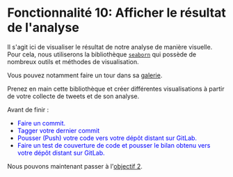 # Fonctionnalité 10: Afficher le résultat de l'analyse


Il s'agit ici de visualiser le résultat de notre analyse de manière visuelle. Pour cela, nous utiliserons la bibliothèque [`seaborn`](https://seaborn.pydata.org/examples/index.html)  qui possède de nombreux outils et méthodes de visualisation.


Vous pouvez notamment faire un tour dans sa [galerie](https://seaborn.pydata.org/examples/index.html).

Prenez en main cette bibliothèque et créer différentes visualisations à partir de votre collecte de tweets et de son analyse.

Avant de finir :

+ <span style='color:blue'>Faire un commit.</span> 
+ <span style='color:blue'>Tagger votre dernier commit </span> 
+ <span style='color:blue'>Pousser (Push) votre code vers votre dépôt distant sur GitLab.</span> 
+ <span style='color:blue'>Faire un test de couverture de code et pousser le bilan obtenu vers votre dépôt distant sur GitLab.</span>




Nous pouvons maintenant passer à l'[objectif 2](./TemplateProject_Twitter.md).

